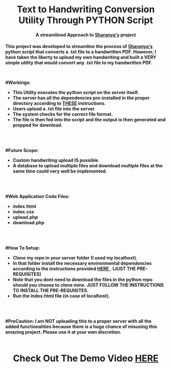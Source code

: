 <h1 align="center"> Text to Handwriting Conversion Utility Through <b>PYTHON</b> Script </h1>
<h4 align="center"> A streamlined Approach to <a href="https://github.com/sharanya02/Text-file-to-handwritten-pdf-file"> Sharanya's</a> project<h4>
  
  <p>
  This project was developed to streamline the process of <a href="https://github.com/sharanya02/Text-file-to-handwritten-pdf-file"> Sharanya's</a> python script that converts a .txt file to a handwritten PDF. However, I have taken the liberty to upload my own handwriting and built a VERY simple utility that would convert any .txt file to my handwritten PDF.
 
  </p> <br>
  
#Workings:
  - This Utility executes the python script on the server itself.
  - The server has all the dependencies pre-installed in the proper directory according to  <a href="https://github.com/sharanya02/Text-file-to-handwritten-pdf-file/blob/master/README.md"> THESE</a> instructions.
  - Users upload a .txt file into the server
  - The system checks for the correct file format.
  - The file is then fed into the script and the output is then generated and prepped for download.
  
  <br><br>
  
#Future Scope:
- Custom handwriting upload IS possible.
- A database to upload multiple files and download multiple files at the same time could very well be implemented.

<br><br>

#Web Application Code Files:
  - index.html
  - index.css
  - upload.php
  - download.php
  
  <br><br>

#How To Setup:
  - Clone my repo in your server folder (I used my localhost).
  - In that folder install the necessary environmental dependencies according to the instructions provided <a href="https://github.com/sharanya02/Text-file-to-handwritten-pdf-file/blob/master/README.md"> HERE </a>. (JUST THE PRE-REQUISITES) 
  - Note that you dont need to download the files in the python repo should you choose to clone mine. JUST FOLLOW THE INSTRUCTIONS TO INSTALL THE PRE-REQUISITES.
  - Run the index.html file (in case of localhost).
 
 <br><br>
 
#PreCaution:
I am NOT uploading this to a proper server with all the added functionalities because there is a huge chance of misusing this amazing project.
Please use it at your own discretion.
<br>
<br>
<h1 align="center"> Check Out The Demo Video <a href="https://youtu.be/SVvnH6wB_TU">HERE</a></h1>

